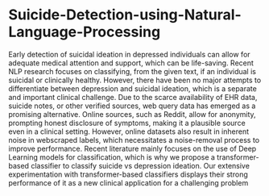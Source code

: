 # Suicide-Detection-using-Natural-Language-Processing
Early detection of suicidal ideation in depressed individuals can allow for adequate medical attention and support, which can be life-saving. Recent NLP research focuses on classifying, from the given text, if an individual is suicidal or clinically healthy. However, there have been no major attempts to differentiate between depression and suicidal ideation, which is a separate and important clinical challenge. Due to the scarce availability of EHR data, suicide notes, or other verified sources, web query data has emerged as a promising alternative. Online sources, such as Reddit, allow for anonymity, prompting honest disclosure of symptoms, making it a plausible source even in a clinical setting. However, online datasets also result in inherent noise in webscraped labels, which necessitates a noise-removal process to improve performance. Recent literature mainly focuses on the use of Deep Learning models for classification, which is why we propose a transformer-based classifier to classify suicide vs depression ideation. Our extensive experimentation with transformer-based classifiers displays their strong performance of it as a new clinical application for a challenging problem
